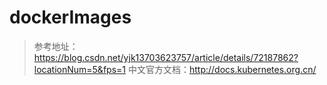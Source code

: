 # dockerImages

> 参考地址： https://blog.csdn.net/yjk13703623757/article/details/72187862?locationNum=5&fps=1
> 中文官方文档：http://docs.kubernetes.org.cn/